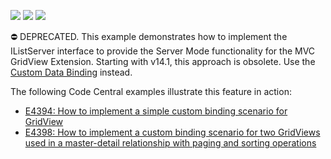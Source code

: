 <!-- default badges list -->
![](https://img.shields.io/endpoint?url=https://codecentral.devexpress.com/api/v1/VersionRange/134060056/12.2.4%2B)
[![](https://img.shields.io/badge/Open_in_DevExpress_Support_Center-FF7200?style=flat-square&logo=DevExpress&logoColor=white)](https://supportcenter.devexpress.com/ticket/details/E3027)
[![](https://img.shields.io/badge/📖_How_to_use_DevExpress_Examples-e9f6fc?style=flat-square)](https://docs.devexpress.com/GeneralInformation/403183)
<!-- default badges end -->
⛔ DEPRECATED. This example demonstrates how to implement the IListServer interface to provide the Server Mode functionality for the MVC GridView Extension. Starting with v14.1, this approach is obsolete. Use the <a href="http://documentation.devexpress.com/#AspNet/CustomDocument14321">Custom Data Binding</a> instead.

The following Code Central examples illustrate this feature in action:

- <a href="https://www.devexpress.com/Support/Center/p/E4394">E4394: How to implement a simple custom binding scenario for GridView</a>
- <a href="https://www.devexpress.com/Support/Center/p/E4398">E4398: How to implement a custom binding scenario for two GridViews used in a master-detail relationship with paging and sorting operations</a>
